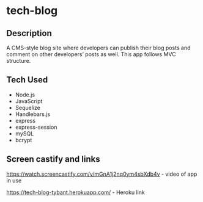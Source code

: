 # tech-blog

## Description 
A CMS-style blog site where developers can publish their blog posts and comment on other developers’ posts as well. This app follows MVC structure. 

## Tech Used
* Node.js
* JavaScript
* Sequelize 
* Handlebars.js
* express
* express-session
* mySQL
* bcrypt

## Screen castify and links 
https://watch.screencastify.com/v/mGnA1j2nq0ym4sbXdb4v - video of app in use 


https://tech-blog-tybant.herokuapp.com/ - Heroku link 
